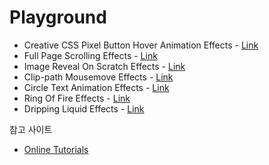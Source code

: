 # Playground

- Creative CSS Pixel Button Hover Animation Effects - [Link](https://9min.github.io/playground/pixel-button-hover-effects)
- Full Page Scrolling Effects - [Link](https://9min.github.io/playground/full-page-scrolling-effects)
- Image Reveal On Scratch Effects - [Link](https://9min.github.io/playground/image-reveal-on-scratch-effects)
- Clip-path Mousemove Effects - [Link](https://9min.github.io/playground/clip-path-mouse-move-effects)
- Circle Text Animation Effects - [Link](https://9min.github.io/playground/circle-text-animation-effects)
- Ring Of Fire Effects - [Link](https://9min.github.io/playground/ring-of-fire-effects)
- Dripping Liquid Effects - [Link](https://9min.github.io/playground/dripping-liquid-effects)

참고 사이트

- [Online Tutorials](https://www.youtube.com/channel/UCbwXnUipZsLfUckBPsC7Jog)
